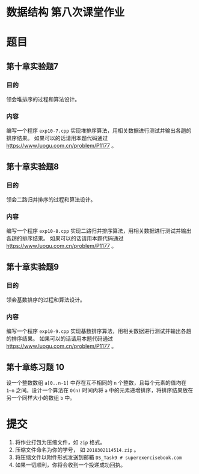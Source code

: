 # 数据结构 第八次课堂作业

# 题目

## 第十章实验题7
### 目的
领会堆排序的过程和算法设计。
### 内容
编写一个程序 ```exp10-7.cpp``` 实现堆排序算法，用相关数据进行测试并输出各趟的排序结果。 
如果可以的话请用本题代码通过 <https://www.luogu.com.cn/problem/P1177> 。

## 第十章实验题8
### 目的
领会二路归并排序的过程和算法设计。
### 内容
编写一个程序 ```exp10-8.cpp``` 实现二路归并排序算法，用相关数据进行测试并输出各趟的排序结果。
如果可以的话请用本题代码通过 <https://www.luogu.com.cn/problem/P1177> 。

## 第十章实验题9
### 目的
领会基数排序的过程和算法设计。
### 内容
编写一个程序 ```exp10-9.cpp``` 实现基数排序算法，用相关数据进行测试并输出各趟的排序结果。
如果可以的话请用本题代码通过 <https://www.luogu.com.cn/problem/P1177> 。

## 第十章练习题 10
设一个整数数组 ```a[0..n-1]``` 中存在互不相同的 ```n``` 个整数，且每个元素的值均在 ```1~n``` 之间。设计一个算法在 ```O(n)``` 时间内将 ```a``` 中的元素递增排序，将排序结果放在另一个同样大小的数组 ```b``` 中。

# 提交
1. 将作业打包为压缩文件，如 ```zip``` 格式。
2. 压缩文件命名为你的学号， 如 ```2018302114514.zip``` 。 
3. 将压缩文件以附件形式发送到邮箱 ```DS_Task9 # superexercisebook.com```
4. 如果一切顺利，你将会收到一个投递成功回执。